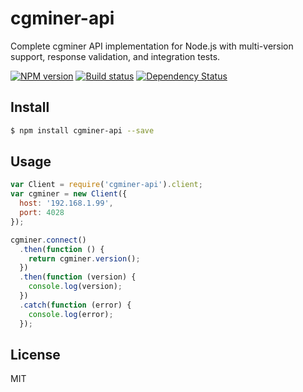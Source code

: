 # cgminer-api

Complete cgminer API implementation for Node.js with multi-version support, response validation, and integration tests.

[![NPM version][npm-image]][npm-url]
[![Build status][travis-image]][travis-url]
[![Dependency Status][daviddm-image]][daviddm-url]

## Install
```sh
$ npm install cgminer-api --save
```

## Usage
```js
var Client = require('cgminer-api').client;
var cgminer = new Client({
  host: '192.168.1.99',
  port: 4028
});

cgminer.connect()
  .then(function () {
    return cgminer.version();
  })
  .then(function (version) {
    console.log(version);
  })
  .catch(function (error) {
    console.log(error);
  });
```

## License
MIT

[npm-image]: https://img.shields.io/npm/v/cgminer-api.svg?style=flat
[npm-url]: https://npmjs.org/package/cgminer-api
[travis-image]: https://img.shields.io/travis/flow23/node-cgminer.svg?style=flat
[travis-url]: https://travis-ci.org/flow23/node-cgminer
[daviddm-image]: https://david-dm.org/flow23/cgminer-api.svg
[daviddm-url]: https://david-dm.org/hashware/node-cgminer-api
